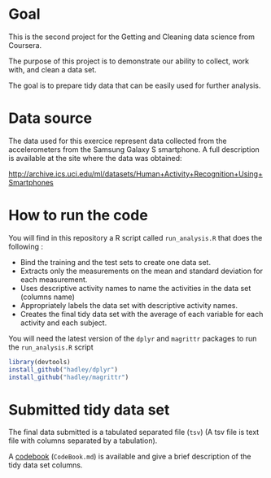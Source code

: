
# Goal

This is the second project for the Getting and Cleaning data science from Coursera.

The purpose of this project is to demonstrate our ability to collect, work with, and clean a data set. 

The goal is to prepare tidy data that can be easily used for further analysis. 

# Data source

The data used for this exercice represent data collected from the accelerometers from the Samsung Galaxy S smartphone. 
A full description is available at the site where the data was obtained: 

<http://archive.ics.uci.edu/ml/datasets/Human+Activity+Recognition+Using+Smartphones> 

# How to run the code

You will find in this repository a R script called `run_analysis.R` that does the following : 
-   Bind the training and the test sets to create one data set.
-   Extracts only the measurements on the mean and standard deviation for each measurement.
-   Uses descriptive activity names to name the activities in the data set (columns name)
-   Appropriately labels the data set with descriptive activity names.
-   Creates the final tidy data set with the average of each variable for each activity and each subject.

You will need the latest version of the `dplyr` and `magrittr` packages to run the `run_analysis.R` script

```R
library(devtools)
install_github("hadley/dplyr")
install_github("hadley/magrittr")
```

# Submitted tidy data set

The final data submitted is a tabulated separated file (`tsv`) (A tsv file is text file with columns separated by a tabulation).

A [codebook](https://github.com/dickoa/TidyData/blob/master/CodeBook.md) (`CodeBook.md`) is available and give a brief description of the tidy
data set columns.

